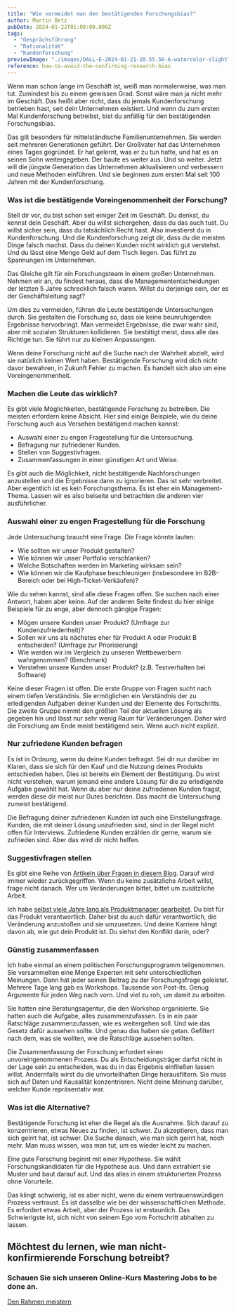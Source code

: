 ```yaml
---
title: "Wie vermeidet man den bestätigenden Forschungsbias?"
author: Martin Betz
pubDate: 2024-01-22T01:00:00.000Z
tags:
  - "Gesprächsführung"
  - "Rationalität"
  - "Kundenforschung"
previewImage: "./images/DALL·E-2024-01-21-20.55.56-A-watercolor-slightly-geometric-styled-painting-depicting-a-customer-research-scenario.-The-scene-includes-a-customer-with-their-mouth-duct-taped-and.png"
reference: how-to-avoid-the-confirming-research-bias
---
```


Wenn man schon lange im Geschäft ist, weiß man normalerweise, was man tut. Zumindest bis zu einem gewissen Grad. Sonst wäre man ja nicht mehr im Geschäft. Das heißt aber nicht, dass du jemals Kundenforschung betrieben hast, seit dein Unternehmen existiert. Und wenn du zum ersten Mal Kundenforschung betreibst, bist du anfällig für den bestätigenden Forschungsbias.

Das gilt besonders für mittelständische Familienunternehmen. Sie werden seit mehreren Generationen geführt. Der Großvater hat das Unternehmen eines Tages gegründet. Er hat gelernt, was er zu tun hatte, und hat es an seinen Sohn weitergegeben. Der baute es weiter aus. Und so weiter. Jetzt will die jüngste Generation das Unternehmen aktualisieren und verbessern und neue Methoden einführen. Und sie beginnen zum ersten Mal seit 100 Jahren mit der Kundenforschung.

### Was ist die bestätigende Voreingenommenheit der Forschung?

Stell dir vor, du bist schon seit einiger Zeit im Geschäft. Du denkst, du kennst dein Geschäft. Aber du willst sichergehen, dass du das auch tust. Du willst sicher sein, dass du tatsächlich Recht hast. Also investierst du in Kundenforschung. Und die Kundenforschung zeigt dir, dass du die meisten Dinge falsch machst. Dass du deinen Kunden nicht wirklich gut verstehst. Und du lässt eine Menge Geld auf dem Tisch liegen. Das führt zu Spannungen im Unternehmen.

Das Gleiche gilt für ein Forschungsteam in einem großen Unternehmen. Nehmen wir an, du findest heraus, dass die Managemententscheidungen der letzten 5 Jahre schrecklich falsch waren. Willst du derjenige sein, der es der Geschäftsleitung sagt?

Um dies zu vermeiden, führen die Leute bestätigende Untersuchungen durch. Sie gestalten die Forschung so, dass sie keine beunruhigenden Ergebnisse hervorbringt. Man vermeidet Ergebnisse, die zwar wahr sind, aber mit sozialen Strukturen kollidieren. Sie bestätigt meist, dass alle das Richtige tun. Sie führt nur zu kleinen Anpassungen.

Wenn deine Forschung nicht auf die Suche nach der Wahrheit abzielt, wird sie natürlich keinen Wert haben. Bestätigende Forschung wird dich nicht davor bewahren, in Zukunft Fehler zu machen. Es handelt sich also um eine Voreingenommenheit.

### Machen die Leute das wirklich?

Es gibt viele Möglichkeiten, bestätigende Forschung zu betreiben. Die meisten erfordern keine Absicht. Hier sind einige Beispiele, wie du deine Forschung auch aus Versehen bestätigend machen kannst:

- Auswahl einer zu engen Fragestellung für die Untersuchung.
- Befragung nur zufriedener Kunden.
- Stellen von Suggestivfragen.
- Zusammenfassungen in einer günstigen Art und Weise.

Es gibt auch die Möglichkeit, nicht bestätigende Nachforschungen anzustellen und die Ergebnisse dann zu ignorieren. Das ist sehr verbreitet. Aber eigentlich ist es kein Forschungsthema. Es ist eher ein Management-Thema. Lassen wir es also beiseite und betrachten die anderen vier ausführlicher.

### Auswahl einer zu engen Fragestellung für die Forschung

Jede Untersuchung braucht eine Frage. Die Frage könnte lauten:

- Wie sollten wir unser Produkt gestalten?
- Wie können wir unser Portfolio verschlanken?
- Welche Botschaften werden im Marketing wirksam sein?
- Wie können wir die Kaufphase beschleunigen (insbesondere im B2B-Bereich oder bei High-Ticket-Verkäufen)?

Wie du sehen kannst, sind alle diese Fragen offen. Sie suchen nach einer Antwort, haben aber keine. Auf der anderen Seite findest du hier einige Beispiele für zu enge, aber dennoch gängige Fragen:

- Mögen unsere Kunden unser Produkt? (Umfrage zur Kundenzufriedenheit)?
- Sollen wir uns als nächstes eher für Produkt A oder Produkt B entscheiden? (Umfrage zur Priorisierung)
- Wie werden wir im Vergleich zu unseren Wettbewerbern wahrgenommen? (Benchmark)
- Verstehen unsere Kunden unser Produkt? (z.B. Testverhalten bei Software)

Keine dieser Fragen ist offen. Die erste Gruppe von Fragen sucht nach einem tiefen Verständnis. Sie ermöglichen ein Verständnis der zu erledigenden Aufgaben deiner Kunden und der Elemente des Fortschritts. Die zweite Gruppe nimmt den größten Teil der aktuellen Lösung als gegeben hin und lässt nur sehr wenig Raum für Veränderungen. Daher wird die Forschung am Ende meist bestätigend sein. Wenn auch nicht explizit.

### Nur zufriedene Kunden befragen

Es ist in Ordnung, wenn du deine Kunden befragst. Sei dir nur darüber im Klaren, dass sie sich für den Kauf und die Nutzung deines Produkts entschieden haben. Dies ist bereits ein Element der Bestätigung. Du wirst nicht verstehen, warum jemand eine andere Lösung für die zu erledigende Aufgabe gewählt hat. Wenn du aber nur deine zufriedenen Kunden fragst, werden diese dir meist nur Gutes berichten. Das macht die Untersuchung zumeist bestätigend.

Die Befragung deiner zufriedenen Kunden ist auch eine Einstellungsfrage. Kunden, die mit deiner Lösung unzufrieden sind, sind in der Regel nicht offen für Interviews. Zufriedene Kunden erzählen dir gerne, warum sie zufrieden sind. Aber das wird dir nicht helfen.

### Suggestivfragen stellen

Es gibt eine Reihe von [Artikeln über Fragen in diesem Blog](/thema/better-questions/). Darauf wird immer wieder zurückgegriffen. Wenn du keine zusätzliche Arbeit willst, frage nicht danach. Wer um Veränderungen bittet, bittet um zusätzliche Arbeit.

Ich habe [selbst viele Jahre lang als Produktmanager gearbeitet](https://www.linkedin.com/in/martin-betz/). Du bist für das Produkt verantwortlich. Daher bist du auch dafür verantwortlich, die Veränderung anzustoßen und sie umzusetzen. Und deine Karriere hängt davon ab, wie gut dein Produkt ist. Du siehst den Konflikt darin, oder?

### Günstig zusammenfassen

Ich habe einmal an einem politischen Forschungsprogramm teilgenommen. Sie versammelten eine Menge Experten mit sehr unterschiedlichen Meinungen. Dann hat jeder seinen Beitrag zu der Forschungsfrage geleistet. Mehrere Tage lang gab es Workshops. Tausende von Post-its. Genug Argumente für jeden Weg nach vorn. Und viel zu roh, um damit zu arbeiten.

Sie hatten eine Beratungsagentur, die den Workshop organisierte. Sie hatten auch die Aufgabe, alles zusammenzufassen. Es in ein paar Ratschläge zusammenzufassen, wie es weitergehen soll. Und wie das Gesetz dafür aussehen sollte. Und genau das haben sie getan. Gefiltert nach dem, was sie wollten, wie die Ratschläge aussehen sollten.

Die Zusammenfassung der Forschung erfordert einen unvoreingenommenen Prozess. Du als Entscheidungsträger darfst nicht in der Lage sein zu entscheiden, was du in das Ergebnis einfließen lassen willst. Andernfalls wirst du die unvorteilhaften Dinge herausfiltern. Sie muss sich auf Daten und Kausalität konzentrieren. Nicht deine Meinung darüber, welcher Kunde repräsentativ war.

### Was ist die Alternative?

Bestätigende Forschung ist eher die Regel als die Ausnahme. Sich darauf zu konzentrieren, etwas Neues zu finden, ist schwer. Zu akzeptieren, dass man sich geirrt hat, ist schwer. Die Suche danach, wie man sich geirrt hat, noch mehr. Man muss wissen, was man tut, um es wieder leicht zu machen.

Eine gute Forschung beginnt mit einer Hypothese. Sie wählt Forschungskandidaten für die Hypothese aus. Und dann extrahiert sie Muster und baut darauf auf. Und das alles in einem strukturierten Prozess ohne Vorurteile.

Das klingt schwierig, ist es aber nicht, wenn du einem vertrauenswürdigen Prozess vertraust. Es ist dasselbe wie bei der wissenschaftlichen Methode. Es erfordert etwas Arbeit, aber der Prozess ist erstaunlich. Das Schwierigste ist, sich nicht von seinem Ego vom Fortschritt abhalten zu lassen.

## Möchtest du lernen, wie man nicht-konfirmierende Forschung betreibt?

### Schauen Sie sich unseren Online-Kurs Mastering Jobs to be done an.

[Den Rahmen meistern](/leistungen/mastering-jobs-to-be-done-online-workshop/)
